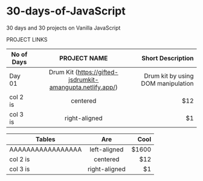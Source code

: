 # 30-days-of-JavaScript
30 days and 30 projects on Vanilla JavaScript

PROJECT LINKS

|  No of Days   |     PROJECT NAME                                            |  Short Description                          |
|---------------|:-----------------------------------------------------------:|--------------------------------------------:|
| Day 01        |  Drum Kit (https://gifted-jsdrumkit-amangupta.netlify.app/) | Drum kit by using DOM manipulation          |
| col 2 is      |    centered                                                 |   $12                                       |
| col 3 is      | right-aligned                                               |    $1                                       |

| Tables                    |      Are                            |  Cool |
|---------------------------|:-----------------------------------:|------:|
|  AAAAAAAAAAAAAAAAA        |  left-aligned                       | $1600 |
| col 2 is                  |    centered                         |   $12 |
| col 3 is                  | right-aligned                       |    $1 |
    
